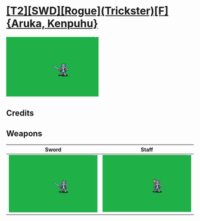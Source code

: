 # [\[T2\]\[SWD\]\[Rogue\]\(Trickster\)\[F\]{Aruka, Kenpuhu}](./)

<img src="./1.%20Sword/Sword_000.png" alt="[T2][SWD][Rogue](Trickster)[F]{Aruka, Kenpuhu} standing" />

## Credits



## Weapons


|Sword |Staff |
|  :---: | :---: |
| <img alt="Sword animation" src="./1.%20Sword/Sword.gif" /> | <img alt="Staff animation" src="./7.%20Staff/Staff.gif" /> |
